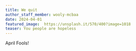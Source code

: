 ```yaml
---
title: We quit
author_staff_member: wooly-mcbaa
date: 2024-04-01
featured_image:  https://unsplash.it/570/400?image=1018
teaser: You people are hopeless 
---
```

April Fools!
